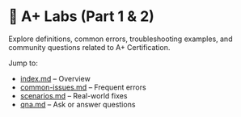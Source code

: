 # 🧪 A+ Labs (Part 1 & 2)

Explore definitions, common errors, troubleshooting examples, and community questions related to A+ Certification.

Jump to:
- [index.md](index.md) – Overview
- [common-issues.md](common-issues.md) – Frequent errors
- [scenarios.md](scenarios.md) – Real-world fixes
- [qna.md](qna.md) – Ask or answer questions
